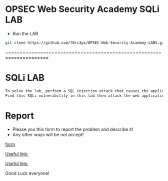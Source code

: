 # OPSEC Web Security Academy SQLi LAB

- Run the LAB
```bash
git clone https://github.com/f0rc3ps/OPSEC-Web-Security-Academy-LABS.git && cd OPSEC-Web-Security-Academy-LABS/SQLi/ && docker-compose up -d
```

=====================================================================
# SQLi LAB
```xml
To solve the lab, perform a SQL injection attack that causes the application to display one or more errors.
Find this SQLi vulnerability in this lab then attack the web application, then you must describe all user of this application, which basicly you can't see it!
```


# Report
- Please you this form to report the problem and describe it!
- Any other ways will be not accept!

[form](https://github.com/f0rc3ps/OPSEC-Web-Security-Academy-LABS/blob/main/SQLi/report.txt)

[Useful link:](https://github.com/nu11secur1ty/G0BurpSQLmaPI)

[Useful link:](https://github.com/nu11secur1ty/Docker)

Good Luck everyone!

